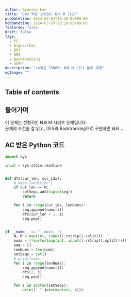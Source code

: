 ```yaml
---
author: Gyunseo Lee
title: "BOJ 백준 15666: N과 M (12)"
pubDatetime: 2024-05-03T20:28:00+09:00
modDatetime: 2024-05-03T20:28:00+09:00
featured: false
draft: false
tags:
  - PS
  - Algorithms
  - BOJ
  - DFS
  - Backtracking
  - 실랜디
description: "\b백준 15666: N과 M (12) 풀이 과정"
ogImage: ""
---
```


## Table of contents

## 들어가며

이 문제는 전형적인 N과 M 시리즈 문제입니다.  
문제의 조건을 잘 읽고, DFS와 Backtracking으로 구현하면 돼요...

## AC 받은 Python 코드

```python
import sys

input = sys.stdin.readline


def dfs(cur_len, cur_idx):
    # base condition 1
    if cur_len == M:
        setSeqs.add(tuple(seq))
        return

    for i in range(cur_idx, lenNums):
        seq.append(nums[i])
        dfs(cur_len + 1, i)
        seq.pop()


if __name__ == "__main__":
    N, M = map(int, input().rstrip().split())
    nums = [*sorted(map(int, input().rstrip().split()))]
    seq = []
    lenNums = len(nums)
    setSeqs = set()
    # print(nums)
    for i in range(lenNums):
        seq.append(nums[i])
        dfs(1, i)
        seq.pop()

    for s in sorted(setSeqs):
        print(" ".join(map(str, s)))

```
